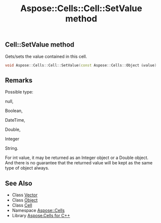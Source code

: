 ﻿---
title: Aspose::Cells::Cell::SetValue method
linktitle: SetValue
second_title: Aspose.Cells for C++ API Reference
description: 'Aspose::Cells::Cell::SetValue method. Gets/sets the value contained in this cell in C++.'
type: docs
weight: 5500
url: /cpp/aspose.cells/cell/setvalue/
---
## Cell::SetValue method


Gets/sets the value contained in this cell.

```cpp
void Aspose::Cells::Cell::SetValue(const Aspose::Cells::Object &value)
```

## Remarks


Possible type: 

null,

Boolean,

DateTime,

Double,

Integer

String.

For int value, it may be returned as an Integer object or a Double object. And there is no guarantee that the returned value will be kept as the same type of object always. 
## See Also

* Class [Vector](../../vector/)
* Class [Object](../../object/)
* Class [Cell](../)
* Namespace [Aspose::Cells](../../)
* Library [Aspose.Cells for C++](../../../)
